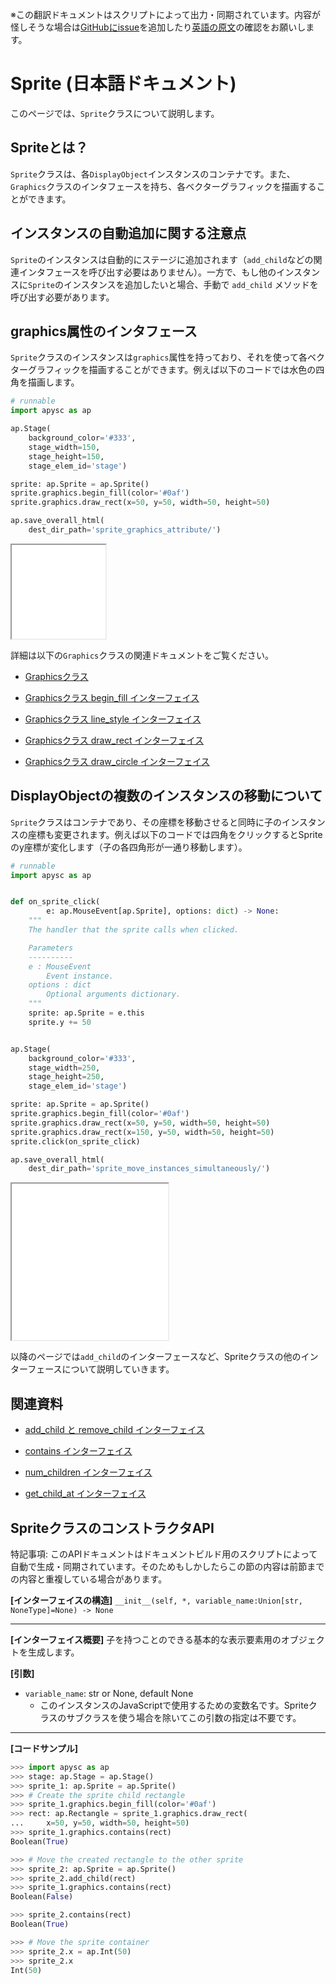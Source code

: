 <span class="inconspicuous-txt">※この翻訳ドキュメントはスクリプトによって出力・同期されています。内容が怪しそうな場合は<a href="https://github.com/simon-ritchie/apysc/issues" target="_blank">GitHubにissue</a>を追加したり[英語の原文](sprite.md)の確認をお願いします。</span>

# Sprite (日本語ドキュメント)

このページでは、`Sprite`クラスについて説明します。

## Spriteとは？

`Sprite`クラスは、各`DisplayObject`インスタンスのコンテナです。また、`Graphics`クラスのインタフェースを持ち、各ベクターグラフィックを描画することができます。

## インスタンスの自動追加に関する注意点

`Sprite`のインスタンスは自動的にステージに追加されます（`add_child`などの関連インタフェースを呼び出す必要はありません）。一方で、もし他のインスタンスに`Sprite`のインスタンスを追加したいと場合、手動で `add_child` メソッドを呼び出す必要があります。

## graphics属性のインタフェース

`Sprite`クラスのインスタンスは`graphics`属性を持っており、それを使って各ベクターグラフィックを描画することができます。例えば以下のコードでは水色の四角を描画します。

```py
# runnable
import apysc as ap

ap.Stage(
    background_color='#333',
    stage_width=150,
    stage_height=150,
    stage_elem_id='stage')

sprite: ap.Sprite = ap.Sprite()
sprite.graphics.begin_fill(color='#0af')
sprite.graphics.draw_rect(x=50, y=50, width=50, height=50)

ap.save_overall_html(
    dest_dir_path='sprite_graphics_attribute/')
```

<iframe src="static/sprite_graphics_attribute/index.html" width="150" height="150"></iframe>

詳細は以下の`Graphics`クラスの関連ドキュメントをご覧ください。

- [Graphicsクラス](jp_graphics.md)

- [Graphicsクラス begin_fill インターフェイス](jp_graphics_begin_fill.md)

- [Graphicsクラス line_style インターフェイス](jp_graphics_line_style.md)

- [Graphicsクラス draw_rect インターフェイス](jp_graphics_draw_rect.md)

- [Graphicsクラス draw_circle インターフェイス](jp_graphics_draw_circle.md)

## DisplayObjectの複数のインスタンスの移動について

`Sprite`クラスはコンテナであり、その座標を移動させると同時に子のインスタンスの座標も変更されます。例えば以下のコードでは四角をクリックするとSpriteのy座標が変化します（子の各四角形が一通り移動します）。

```py
# runnable
import apysc as ap


def on_sprite_click(
        e: ap.MouseEvent[ap.Sprite], options: dict) -> None:
    """
    The handler that the sprite calls when clicked.

    Parameters
    ----------
    e : MouseEvent
        Event instance.
    options : dict
        Optional arguments dictionary.
    """
    sprite: ap.Sprite = e.this
    sprite.y += 50


ap.Stage(
    background_color='#333',
    stage_width=250,
    stage_height=250,
    stage_elem_id='stage')

sprite: ap.Sprite = ap.Sprite()
sprite.graphics.begin_fill(color='#0af')
sprite.graphics.draw_rect(x=50, y=50, width=50, height=50)
sprite.graphics.draw_rect(x=150, y=50, width=50, height=50)
sprite.click(on_sprite_click)

ap.save_overall_html(
    dest_dir_path='sprite_move_instances_simultaneously/')
```

<iframe src="static/sprite_move_instances_simultaneously/index.html" width="250" height="250"></iframe>

以降のページでは`add_child`のインターフェースなど、Spriteクラスの他のインターフェースについて説明していきます。

## 関連資料

- [add_child と remove_child インターフェイス](jp_add_child_and_remove_child.md)

- [contains インターフェイス](jp_contains.md)

- [num_children インターフェイス](jp_num_children.md)

- [get_child_at インターフェイス](jp_get_child_at.md)

## SpriteクラスのコンストラクタAPI

<span class="inconspicuous-txt">特記事項: このAPIドキュメントはドキュメントビルド用のスクリプトによって自動で生成・同期されています。そのためもしかしたらこの節の内容は前節までの内容と重複している場合があります。</span>

**[インターフェイスの構造]** `__init__(self, *, variable_name:Union[str, NoneType]=None) -> None`<hr>

**[インターフェイス概要]** 子を持つことのできる基本的な表示要素用のオブジェクトを生成します。

**[引数]**

- `variable_name`: str or None, default None
  - このインスタンスのJavaScriptで使用するための変数名です。Spriteクラスのサブクラスを使う場合を除いてこの引数の指定は不要です。

<hr>

**[コードサンプル]**

```py
>>> import apysc as ap
>>> stage: ap.Stage = ap.Stage()
>>> sprite_1: ap.Sprite = ap.Sprite()
>>> # Create the sprite child rectangle
>>> sprite_1.graphics.begin_fill(color='#0af')
>>> rect: ap.Rectangle = sprite_1.graphics.draw_rect(
...     x=50, y=50, width=50, height=50)
>>> sprite_1.graphics.contains(rect)
Boolean(True)

>>> # Move the created rectangle to the other sprite
>>> sprite_2: ap.Sprite = ap.Sprite()
>>> sprite_2.add_child(rect)
>>> sprite_1.graphics.contains(rect)
Boolean(False)

>>> sprite_2.contains(rect)
Boolean(True)

>>> # Move the sprite container
>>> sprite_2.x = ap.Int(50)
>>> sprite_2.x
Int(50)
```